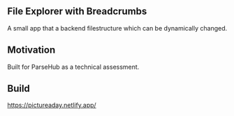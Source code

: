## File Explorer with Breadcrumbs

A small app that a backend filestructure which can be dynamically changed.

## Motivation

Built for ParseHub as a technical assessment.

## Build

https://pictureaday.netlify.app/

